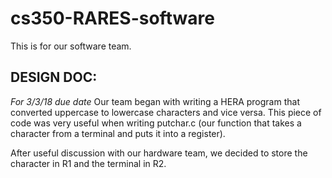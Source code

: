 # cs350-RARES-software
This is for our software team.

## DESIGN DOC: 

*For 3/3/18 due date*
Our team began with writing a HERA program that converted uppercase to lowercase characters and vice versa. This piece of code was very useful when writing putchar.c (our function that takes a character from a terminal and puts it into a register).

After useful discussion with our hardware team, we decided to store the character in R1 and the terminal in R2.
